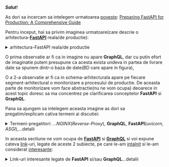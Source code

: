 ***Salut***!

As dori sa incercam sa intelegem urmatoarea [poveste](https://github.com/natthasath/demo-python-fastapi-uvicorn): [Preparing FastAPI for Production: A Comprehensive Guide](https://medium.com/@ramanbazhanau/preparing-fastapi-for-production-a-comprehensive-guide-d167e693aa2b)

Pentru inceput, hai sa privim imaginea urmatoare(care descrie o arhitectura-[**FastAPI**](https://blog.stackademic.com/advanced-strategies-for-profiling-caching-and-optimizing-fastapi-performance-f23bb7f6dfc5) reala/de productie):

<details>
 <summary>arhitectura-FastAPI reala/de productie</summary>
 
<a href="https://www.google.com/url?sa=i&url=https%3A%2F%2Fmedium.com%2F%40ramanbazhanau%2Fpreparing-fastapi-for-production-a-comprehensive-guide-d167e693aa2b&psig=AOvVaw0hvbabf5cs3c0U36SjPkor&ust=1743351507867000&source=images&cd=vfe&opi=89978449&ved=0CBgQjhxqFwoTCMDsxc_Yr4wDFQAAAAAdAAAAABBL"><img src="https://miro.medium.com/v2/resize:fit:4800/format:webp/1*CY5GdTAj1xz85qKz3PRjDg.png"></img></a>

</details>


O prima observatie ar fi ca in imagine nu apare **GraphQL**, dar cu putin efort de imaginatie putem presupune ca acesta exista undeva in partea de livrare date sa spunem dintr-o baza de date(BD care apare in figura),

O a 2-a observatie ar fi ca in schema-arhitecturala apare pe fiecare segment-arhitectural o monitorizare a procesului de productie.
De aceasta parte de monitorizare vom face abstractie(nu ne vom ocupa) deoarece in acest topic doresc sa ma concentrez pe clarificarea conceptelor **FastAPI** si **GraphQL**.

Pana sa ajungem sa intelegem aceasta imagine as dori sa pregatim/explicam cativa termeni ai discutiei:

<details>
<summary>Termeni-pregatitori: ...<i>NGINX</i>(<i>Reverse-Proxy</i>), <b>GraphQL</b>, <b>FastAPI</b>(<i>uvicorn</i>, <i>ASGI</i>),...detalii </summary>

 <br/>
 <hr/>
 
 [wiki: **Reverse-Proxy**](https://en.wikipedia.org/wiki/Reverse_proxy)

***NGINX*** poate juca mai multe roluri dar in imaginea de mai sus, acesta joaca rolul de / este un **Reverse-Proxy**(un *proxy-invers*, sau un *intermediar-invers*).

***NGINX*** apare in arhitectura de productie **FastAPI**, prezentata mai sus.

Ratiunea existentei acestuia(**Reverse-Proxy**) in aceasta arhitectura(expusa mai sus) este acea de a putea *scala/distribui*(de a distribui cererea-utilizator catre unul dintre webServere-le din pool-ul de servere-web pe care le utilizam/le avem la dispozitie  in procesul de productie)

**GraphQL** este un limbaj de interogare pentru *API*-ul dvs. care permite clienților să solicite exact datele de care au nevoie și nimic mai mult. 
<br/>A fost dezvoltat de ***Facebook*** și este folosit acum de multe companii populare, cum ar fi ***GitHub***, ***AirBnB*** și ***Twitter***.

[**FastAPI**](https://python3.info/fastapi/fastapi/about-architecture.html) este un cadru-web modern, rapid (de înaltă performanță), pentru construirea de *API*-uri cu ***Python(de ex Python 3.6+)*** bazat pe indicii standard de tip *Python*. 
<br/>Una dintre caracteristicile cheie/importante ale [**FastAPI**](https://medium.com/@ramanbazhanau/preparing-fastapi-for-production-a-comprehensive-guide-d167e693aa2b) este suportul pentru *documentarea-automată* folosind *OpenAPI* și/sau *Swagger-UI*.
 
 <br/>*Ce este [**Uvicorn**](https://www.geeksforgeeks.org/fastapi-uvicorn/)?*<br/>
**UVICORN** este o implementare de server-web/webserver [***ASGI***](https://mirror.xyz/0xA1d9f681B25C14C1eE7B87f1CF102E73cA3ad4d9/n0BdWSd_GdP_Vfeped02zBcNV5XbzITThILlRditoPk) (Asynchronous Server Gateway Interface) adaptată pentru Python . <br/>Înainte de ***ASGI***, lui Python îi lipsea o interfață minimă de server de nivel scăzut pentru cadrele asincrone(asa cum este *FastAPI*). <br/>Specificația ***ASGI*** acționează ca o punte/poarta/zona-de-trecere/legatura(gateway), permițând crearea unui set comun de instrumente utilizabile în toate cadrele asincrone(asa cum este *FastAPI*). <br/>**UVICORN** oferă în prezent suport pentru *HTTP/1.1* și *WebSockets*.<br/>
**Uvicorn** este un server-web ***ASGI*** super rapid. 
<br/>**Uvicorn** rulează cod-Python asincron bazat pe [**uvloop**](https://mirror.xyz/0xA1d9f681B25C14C1eE7B87f1CF102E73cA3ad4d9/n0BdWSd_GdP_Vfeped02zBcNV5XbzITThILlRditoPk) într-un singur proces(**Uvicorn** si **uvloop** formeaza impreuna un singur proces).

[Asadar](https://github.com/natthasath/demo-python-fastapi-uvicorn), **FastAPI** și **Uvicorn** sunt instrumente pentru construirea de aplicații-web. 
<br/>**FastAPI** este un cadru-web pentru construirea de API-uri cu Python, în timp ce **Uvicorn** este un server-***ASGI*** pentru servirea acestor API-uri. 
<br/>Împreună, acestea oferă o modalitate puternică și eficientă de a construi și rula aplicații-web în Python.

**FastAPI** folosește un standard pentru construirea de framework-uri și servere web Python numit ***ASGI*** . **FastAPI** este un framework web ***ASGI***.

Principalul lucru de care aveți nevoie pentru a rula o aplicație **FastAPI** (sau orice altă aplicație ***ASGI***) pe un server la distanță este un program de server ***ASGI***(precum *Uvicorn*) , acesta este cel care vine implicit în comanda **FastAPI**.

Există mai multe alternative(de servere-***ASGI***), inclusiv:

 - *Uvicorn*:       un server-***ASGI*** de înaltă performanță.
 - *Hipercornun*:    server-***ASGI*** compatibil cu protocolul *HTTP/2* și *Trio*, printre alte caracteristici.
 - *Dafne*:          serverul-***ASGI*** construit pentru canalele-*Django*.
 - *Granian*:        Un server *HTTP* *Rust* pentru aplicații-*Python*.
 - *Unitatea NGINX*: ***NGINX-Unit*** este un run-time(RT) de aplicații-web ușor și versatil.

<br/>
<hr/>

</details>
 
In aceasta sectiune ne vom ocupa de [**FastAPI**](https://fastapi.tiangolo.com/) si [**GraphQL**](https://graphql.org/) si voi expune cateva [link](https://www.google.com/search?q=FastAPI+GraphQL&sca_esv=7bada7996407e364&rlz=1C1CHBF_enRO1132RO1132&sxsrf=AHTn8zpMdy_igG3Q1yx_vq9RrAQpc5Yplg%3A1743252620260&ei=jOznZ4fLD7yHxc8Ppva_-Q8&ved=0ahUKEwiHwbyJqq-MAxW8Q_EDHSb7L_8Q4dUDCBA&uact=5&oq=FastAPI+GraphQL&gs_lp=Egxnd3Mtd2l6LXNlcnAiD0Zhc3RBUEkgR3JhcGhRTDIKECMYgAQYJxiKBTIGEAAYBxgeMgYQABgHGB4yCBAAGIAEGMsBMggQABiABBjLATIIEAAYgAQYywEyBBAAGB4yBhAAGAoYHjIEEAAYHjIEEAAYHki-HVAAWJcUcAB4AZABAJgBkgGgAYMIqgEDMC44uAEDyAEA-AEBmAIIoAKbCMICBxAjGLACGCfCAgcQABiABBgNwgIIEAAYBxgKGB7CAggQABgTGAcYHsICChAAGBMYBxgKGB6YAwCSBwMwLjigB9Q3&sclient=gws-wiz-serp)-uri, legate de aceste 2 subiecte, pe care le-am [intalnit](https://fastapi.tiangolo.com/how-to/graphql/) si le-am considerat [interesante](https://medium.com/@ryk.kiel/graphql-and-fastapi-the-ultimate-combination-for-building-apis-with-python-f4391bf5505c):

<details>
 <summary>Link-uri interesante legate de <b>FastAPI</b> si/sau <b>GraphQL</b>...detalii</summary>

 <br/>
 <hr/>
 
 - [geeks4geeks: **FastAPI** using ***GraphQL***](https://www.geeksforgeeks.org/fastapi-using-graphql/); [uvicorn](https://www.uvicorn.org/); [reddit: uvicorn rol](https://www.reddit.com/r/Python/comments/74rsi8/noob_question_what_is_the_role_of_uvloopuvicorn/?tl=ro); [reddit: FastAPI/uvicorn eroare](https://www.reddit.com/r/html5/comments/14n68fc/im_trying_to_access_an_api_i_built_with_python/?tl=ro)
   <br/>*Atentie*: In codul-Python, inlocuiti string-ul HTML ***&quot;***(*specific HTML!*) cu caracterul **"**, in toate aparitiile sale din sursele-scripturilor-Python!
 - [geeks4geeks: **FastAPI**+uvicorn](https://www.geeksforgeeks.org/fastapi-uvicorn/)(*UVICORN*, **ASGI** vs. ***WSGI***)
   <br/>compare: [**ASGI**](https://derlin.github.io/introduction-to-fastapi-and-celery/02-fastapi/) vs. ***WSGI*** :<br/>
**ASGI** reprezintă un progres semnificativ față de ***WSGI***(Web Server Gateway Interface). <br/>În timp ce ***WSGI*** este conceput pentru aplicații unice, sincrone, care gestionează o solicitare și returnează un răspuns, nu acceptă conexiuni de lungă durată, cum ar fi conexiunile WebSocket(WS). <br/>În schimb, **ASGI** este asincron și acceptă trei argumente:
<br/>*Domeniu de aplicare* : un dicționar Python care conține detalii despre conexiunea specifică.
<br/>*Trimitere* : Permite aplicației să trimită mesaje de eveniment către client.
<br/>*Primire* : Permite aplicației să primească mesaje de eveniment de la client.
<br/>**ASGI** permite mai multe evenimente de intrare și de ieșire pentru fiecare aplicație simultan, permițând aplicației să rămână receptivă la intrarea utilizatorului în timp ce rutinele de fundal(background) rulează.<br/>
 - [geeks4geeks: install **FastAPI** and run your first **FastAPI**-server on Windows](https://www.geeksforgeeks.org/install-fastapi-and-run-your-first-fastapi-server-on-windows/):
   <br> *Q*uestion: *How really install and run **FastAPI**(ASGI-server) under Windows?*
   <br/>*A*nswer:
    - open powershell(PS): *C:\Users\{your_user}>* **powershell**
      <br/>or directly in *command-prompt(CLI-shell)*!
    - edit the ***main.py***: *C:\Users\{your_user}>* **notepad main.py**
    - for **ASGI**-server, must enter the python script-code content into ***main.py***:
      <pre><code>
          from fastapi import FastAPI
          
          app = FastAPI()
          
          @app.get("/")
          def read_root():
              return {"Hello World"}</code></pre>
    - save content into ***main.py*** file and exit
    - start Chrome client(in advance): *C:\Users\{your_user}>* **start Chrome  http://127.0.0.1:8000**
    - run main with command: *C:\Users\{your_user}>* **python -m uvicorn main:app --reload**
    - finally, refresh the Chrome-browser(***if need!***):  **http://127.0.0.1:8000**  or [**CTRL+click**](https://www.google.com/search?q=python+fastapi+asgi+uvicorn&sca_esv=494e1c439a30236c&rlz=1C1CHBF_enRO1132RO1132&udm=2&biw=1920&bih=911&fbs=ABzOT_BYhiZpMrUAF0c9tORwPGlsodhGu4F1UEhEeTehlBu7020oMQ7aBpF-aNynCVlndtbfCZRhMFm3EMvvoT1HX4IciFaWA5nwCzTGM3J5Ops_Xs3Qsyy25b7oXKA6pwLn7v3BVIeFZNT4VQLrCm95iJdb7dujTNJ5GnMNaNfzjPvAKt0ZRu9K2iZ-Q6AMCXqjDwXwmZXdWHAjlIOmWPqCQX83g_bDPg&sxsrf=AHTn8zqFyWp9Uzf2gwsRAiWQr4r-78falQ%3A1743265069160&ei=LR3oZ4G5Cc6Qxc8P6KylkA0&ved=0ahUKEwjBg8m52K-MAxVOSPEDHWhWCdIQ4dUDCBE&uact=5&oq=python+fastapi+asgi+uvicorn&gs_lp=EgNpbWciG3B5dGhvbiBmYXN0YXBpIGFzZ2kgdXZpY29ybkirHlC1C1iUGnABeACQAQCYAX2gAa8GqgEDMC43uAEDyAEA-AEBmAIAoAIAmAMAiAYBkgcAoAe7Ag&sclient=img) on it/this link from/in above after-running-message!
    <br/><br/>***Note***: alternatively, for running the **ASGI**-webserver, you can download the files ***main.py*** and ***_RUN.bat*** and then, run that second file(***_RUN.bat***) under *command-prompt(CLI-shell)*! <br/>

 - [testDriven: **FastAPI**-***GraphQL***](https://testdriven.io/blog/fastapi-graphql/)
 - [getOrchestra: **FastAPI** with uvicorn -a comprehensive tutorial](https://www.getorchestra.io/guides/fastapi-with-uvicorn-a-comprehensive-tutorial); [uvicorn: deployment](https://www.uvicorn.org/deployment/)
 - [redDit: **FastAPI**+uvicorn on Windows](https://www.reddit.com/r/learnpython/comments/15yf538/fastapiuvicorn_on_windows/); [ChatGPT: from PowerShell(ps) you can call the **uvicorn** to run the ***main.py*** file](https://chatgpt.com/share/67e7f89e-ae6c-800b-b88b-72e03ea14582)
 - [tiangolo: **FastAPI** deployment-concepts](https://fastapi.tiangolo.com/deployment/concepts/)
 - [stackOverflow: **FastAPI** Gunicorn-Uvicorn for(4) production-deployment with Google-Cloud-Run(GCR) stress](https://stackoverflow.com/questions/66254371/fastapi-gunicorn-uvicorn-for-production-deployment-with-google-cloud-run-stress)
 - [GH-hamedasgari20: Python Django **FastAPI** - advanced topics](https://github.com/hamedasgari20/Python-Django-FastAPI-advanced-topics); [ex. ChatGPT](https://chatgpt.com/share/67e91cfd-e6f0-800b-8e47-fe6c4af9402f); [tailWindCSS](https://tailwindcss.com/docs/hover-focus-and-other-states); [Django: dynamic-filter](https://www.youtube.com/watch?v=n1_MQiSXyxw&ab_channel=JustDjango); [Django with uvicorn](https://docs.djangoproject.com/en/5.1/howto/deployment/asgi/uvicorn/); [djangoProject-docs-deployment-ASGI: Flask vs. Django vs. **FastAPI**](https://docs.djangoproject.com/en/5.1/howto/deployment/asgi/uvicorn/)
 - [dev.to-akarshan: converting any Python web-framework to FastAPI a comprehensive-guide](https://dev.to/akarshan/converting-any-python-web-framework-to-fastapi-a-comprehensive-guide-291b)
 - [Dockerizing **FastAPI** with Postgres, Uvicorn, and Traefik](https://testdriven.io/blog/fastapi-docker-traefik/)
 - [Uvicorn & Gunicorn](https://mirror.xyz/0xA1d9f681B25C14C1eE7B87f1CF102E73cA3ad4d9/n0BdWSd_GdP_Vfeped02zBcNV5XbzITThILlRditoPk)
 - [whitePrompt-blog: Python APIs with **FastAPI** key-features and CRUD-example](https://blog.whiteprompt.com/python-apis-with-fastapi-key-features-and-crud-example-198a7530e368)
 - [daddYnKidsMaker-blogspot: **FastAPI** Open-API](https://daddynkidsmakers.blogspot.com/2024/04/fastapi-open-api.html)
   <br/>Acest articol ["**FastAPI** bigData-server example"](https://github.com/mac999/fastapi_bigdata_server_example/tree/main) prezintă cum să dezvoltați cu ușurință un server [Open-API](https://en.wikipedia.org/wiki/Open_API) bazat pe **FastAPI**, Uvicorn și Websocket(WS).
   <br/>Folosind **FastAPI**, puteți dezvolta un server [Open-API](https://en.wikipedia.org/wiki/OpenAPI_Specification)(a.k.a/previously known as/formerly *Swagger-Specification*) foarte ușor.

<details>

 <summary>Arhitectura acestui caz-de-utilizare <b>FastAPI</b></summary>

<a href = "https://daddynkidsmakers.blogspot.com/2024/04/fastapi-open-api.html"><img src="https://blogger.googleusercontent.com/img/a/AVvXsEgl-1NYO89p82JNrjYFUqHPVeS7mJlBixf-_l6CsOt506LaV08PkHMPyXvRIURtr0-m9vxeuJGsALhy7WdkQzLRKDwPnA3ueX0OXMuUo6JVBN8KTFSQqmx3DwAQ_CESjvo7DdFWlMBznhdzyRunD1f-sYJpwP_j_NLVy8GoI9UvmhnaFyEkLcRkftOXTLdU=w400-h225">Arhitectura acestui caz-de-utilizare **FastAPI**</img></a> 
 
 </details>
 
 [( Prof Ai | Devpost )](https://devpost.com/software/prof-ai)

   <br/>**FastAPI** acceptă servere API-asincrone și poate fi rulat folosind servere ASGI, cum ar fi uvicorn(ASGI-server).
   <br/>Acest lucru permite o performanță-rapidă și o procesare-asincronă.
   <br/>Documentația automată, interactivă API este, de asemenea, furnizată(cf specificatiei Open-API) pentru a ajuta dezvoltatorii să înțeleagă și să utilizeze cu ușurință API-ul.
   <br/>**FastAPI** funcționează bine cu următoarele cadre-de-aplicații web(web-apps-frameworks): Flask și Django.
   
  - [Daddy Makers: Cum să dezvoltați un server web simplu Flask, mysql, bazat pe Python Open API](https://daddynkidsmakers.blogspot.com/2020/09/django-flask-open-api.html)
  - [Daddy Makers: Dezvoltarea unei aplicații web de tablou de bord simplu folosind Django](https://daddynkidsmakers.blogspot.com/2024/02/django.html)
   
   <br/>Instalarea pachetului este după cum urmează: **pip install fastapi aiohttp uvicorn**

  - [Building APIs using **FastAPI** with Django](https://www.geeksforgeeks.org/building-apis-using-fastapi-with-django/)
  - [Building a Machine Learning(ML)-Web-Application Integrating **FastAPI** with GCP and Docker Python](https://wire.insiderfinance.io/building-a-machine-learning-web-application-integrating-fastapi-with-gcp-and-docker-python-5439aa27cc1b)

<details>
 
<summary>Deployment Pattern</summary>
  
<a href="https://miro.medium.com/v2/resize:fit:720/format:webp/1*5JMvIcBZhlJsny7s0NHbow.png" style="a img { display:none; }; a:hover img { display:block; }"><img src="https://miro.medium.com/v2/resize:fit:640/format:webp/1*hmn9gN0uxjE7cRQQ_d7qVw.png">Deployment Pattern</img></a>

</details>

  - [medium@rameshkannanyt0078: Generate Elegant PDFs with **FastAPI** ~ A Step-by-Step Guide](https://medium.com/@rameshkannanyt0078/generate-elegant-pdfs-with-fastapi-a-step-by-step-guide-7fa386f922bd)
    <br/>Transform HTML into Polished-PDF-Invoices Using **FastAPI** and *xhtml2pdf*
  - [deadBear.io" easy **FastAPI**-setUp](https://www.deadbear.io/easy-fastapi-setup/)
  -[GH-jahoy: **FastAPI** backend demo](https://github.com/jahoy/fastapi-backend-demo)
  - [medium@upesh.jindal: SSE with **FastAPI**](https://medium.com/@upesh.jindal/server-sent-events-with-fastapi-ab9ed99ccac4)
  - [devOps-blog: Implementing Server-Sent-Events(SSE) with **FastAPI**, Nginx and CloudFlare(CF)](https://blog.devops.dev/implementing-server-sent-events-with-fastapi-nginx-and-cloudflare-10ede1dffc18)
  - [medium@nandagopal05: SSE with py-**FastAPI**](https://medium.com/@nandagopal05/server-sent-events-with-python-fastapi-f1960e0c8e4b)
  - [CF-blog: How we built it -  the technology(see **FastAPI**) behind CF Radar 2.0 Web-App](https://blog.cloudflare.com/technology-behind-radar2/)
  - [VScode: python tutorial **FastAPI**](https://code.visualstudio.com/docs/python/tutorial-fastapi)
  - [shakuro-blog: Choosing the Right Web Development Framework - **FastAPI**(are totul in aceiasi cutie: WS si SSE) vs. Flask](https://shakuro.com/blog/fastapi-vs-flask)
  - [turing: **FastAPI**-vs-Flask a detailed-comparison](https://www.turing.com/kb/fastapi-vs-flask-a-detailed-comparison)
  - [YT-Te3ch aith Tim: **FastAPI**, Flask or Django - Which Should You Use?](https://www.youtube.com/watch?v=cNlJCQHSmbE&ab_channel=TechWithTim)
  - [medium-princyprakash: Real-Time(RT)-communication with SSE in **FastAPI** <br> - enhancing task-processing efficiency(îmbunătățirea eficienței procesării sarcinilor)](https://princyprakash.medium.com/real-time-communication-with-sse-in-fastapi-enhancing-task-processing-efficiency-bc8ba9b3c29f)
  - [towardsAI-pub: **FastAPI**(REST-api backend) template for LLM-SaaS(Quivr) part-1  - Auth(Supabase+**FastAPI**) and File-upload(Supabase)](https://pub.towardsai.net/fastapi-template-for-llm-saas-part-1-auth-and-file-upload-6bada9778139)
   <br/>(Redis=PubSub message-Broker, serverul Celery pt long-time task running - Task-ex.: încorporarea unui document PDF mare , Supabase=DB-server) or [part-1](https://pub.towardsai.net/fastapi-template-for-llm-saas-part-1-auth-and-file-upload-6bada9778139); [part-2: celery-and-pg-vector](https://towardsai.net/p/l/fastapi-template-for-llm-saas-part-2-celery-and-pg-vector) or [part-2](https://euclideanai.substack.com/p/fastapi-supabase-template-for-llm-941); [part-3](https://medium.com/@euclideanai/nextjs-fastapi-template-for-saas-part3-38fdc3f72b31); [**FastAPI**-SaaS boilerplate-code](https://github.com/philipokiokio/FastAPI_SAAS_Template)
  - [YT-KrishNaik: 3-Langchain Series-Production Grade Deployment LLM As API With Langchain And **FastAPI**](https://www.youtube.com/watch?v=XWB5DXP-DO8&ab_channel=KrishNaik)
  - [medium@velocityTech: Build an event-driven architecture with **FastAPI**(event-server) and Redis(broker-PubSub) pub-sub deploy it in Kubernetes(K8s)](https://medium.com/@velocitytech/build-an-event-driven-architecture-with-fastapi-and-redis-pub-sub-deploy-it-in-kubernetes-54603ac35335)
  - [medium-dataDrivenInvestor: Part-1 managing lifeSpan events in **FastAPI** with Redis example](https://medium.datadriveninvestor.com/part-1-managing-lifespan-events-in-fastapi-with-redis-example-a63db39bc5eb)
  - [medium-@davidrp1996: Bulding a notifications-system with server-sent-events(SSE) using **FastAPI** and Redis](https://medium.com/@davidrp1996/bulding-a-notifications-system-wih-server-sent-events-sse-using-fastapi-and-redis-6eafdf7cf7fb)
  - [stackAdemic-blog: Building a ***GraphQL***-api with **FastAPI** - complete guide from installation to running the api](https://blog.stackademic.com/building-a-graphql-api-with-fastapi-complete-guide-from-installation-to-running-the-api-673e95614732)
  - [medium@nandagopal05: Server-Sent Events(SSE) with Python **FastAPI**](https://medium.com/@nandagopal05/server-sent-events-with-python-fastapi-f1960e0c8e4b)
  - [medium@simeon.emanuilov: Ollama with ***FastAPI***](https://medium.com/@simeon.emanuilov/ollama-with-fastapi-7f43cf532c43)
  - [tiangolo-tutorial-bigger-applications: ***FastAPI*** ~ Bigger Applications - Multiple Files](https://fastapi.tiangolo.com/tutorial/bigger-applications/)
  - [LangDinNord@zhuanlan.zhihu: ***FastRTC***, stea în ascensiune open source | 30 de linii de cod pentru interacțiune vocală AI în timp real, metodă de implementare și testare a efectelor](https://zhuanlan.zhihu.com/p/27904999595)
 
<details>
<summary>...detalii despre ... <b><i>FastRTC</i></b> poate fi utilizat cu/in applicatiile bazate pe <b><i>FastAPI</i></b> ~ Caracteristicile principale ale <b><i>FastRTC</i></b> ...</summary> 

<br/>

<hr/>
 
Caracteristicile principale ale <b><i>FastRTC</i></b>: 

 - *Detectare și rotire automată a vocii* : 
    Cu funcțiile încorporate de detectare(**STT**) și rotire a vocii(**TTS**), dezvoltatorii trebuie să se concentreze doar pe 
    logica *răspunsului* către utilizatori.
    
 - *Interfață utilizator automată* :
   Interfață utilizator **Gradio** încorporată cu suport **WebRTC** , convenabilă pentru testare sau implementare directă în
   mediul de producție.
   
 - *Apeluri telefonice* : **fastphone()** Obțineți un număr de telefon gratuit, iar utilizatorii pot accesa fluxul audio prin
   telefon (este necesar un jeton de la îmbrățișare-facială(**HF**) , conturile PRO au limite mai mari).
   
 - ⚡️ *Suport pentru WebRTC și Websocket* :
   Acceptă **WebRTC** și **Websocket** pentru a asigura o comunicare *fluidă* în *timp-real(RT)*.
   
 - *Extrem de personalizabil* :
   Stream-urile pot fi montate/utilizate în orice aplicație **FastAPI**, permițând interfețe utilizator personalizate sau
   implementări dincolo de **Gradio**.
   
 - *Set bogat de instrumente* :
   
   Instrumente practice încorporate, cum ar fi:
   
    - conversia textului în vorbire(**TTS**),
    - conversia vorbirii în text(**STT**),
    - detectarea cuvintelor *neașteptate* etc.,
      
   pentru a ajuta dezvoltatorii să înceapă rapid.

</pre>

<hr/> 

<br/>

</details>

 - [tiangolo-FastAPI-deployment-manually: Run a **FastAPI**-Server Manually](https://fastapi.tiangolo.com/deployment/manually/)
 - [...](https://www.google.com/search?sca_esv=e8d80f20730efe45&rlz=1C1CHBF_enRO1132RO1132&sxsrf=AHTn8zrH1441tkETzrmbU4dqAEckC7ivBg:1743781077100&q=FastAPI+nginx+graphQL+SSE+Redis&udm=2&fbs=ABzOT_BYhiZpMrUAF0c9tORwPGlsodhGu4F1UEhEeTehlBu7054EL_QJMdNdFZCQTI4PnEhBMh4C_0EHSVUHxJLcclisNm4b4EldR9h-pvMPn6xw2y2G7sjuE9dhTjGAdCf-64t1-bdWmIq-Lt3WphpmsUQjNUmoTzATkh99SjBMl9gfohc5yMM211WIg2yZwLTCX72_HMe-vRp4eFhBfs-YXqvr3mHDkw&sa=X&ved=2ahUKEwj4oKrd2r6MAxX9Q_EDHQIOBx8QtKgLegQIEBAB&biw=1735&bih=721&dpr=1)

<br/>
<hr/>
</details>
